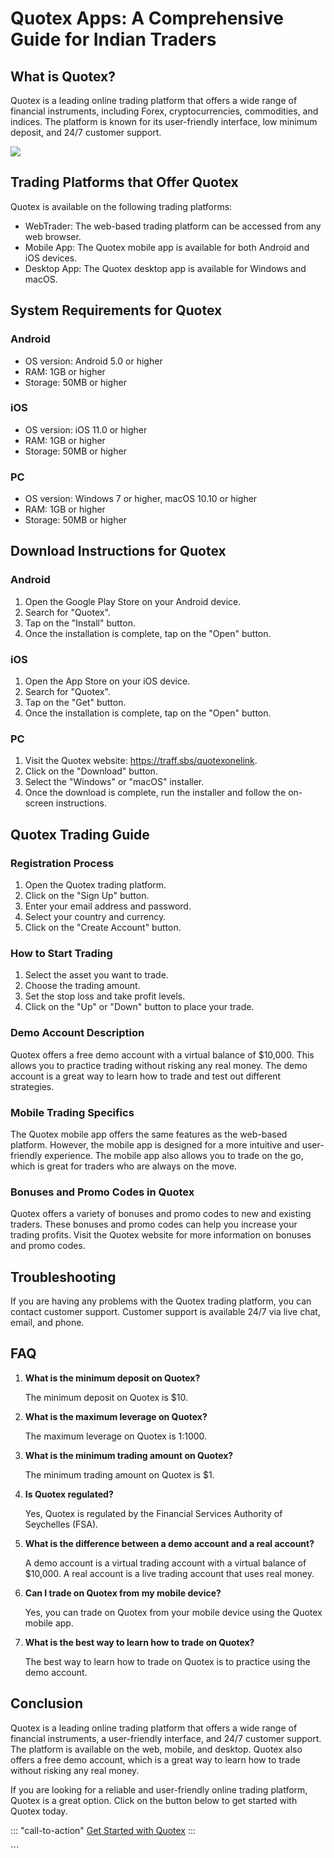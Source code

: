 # Quotex Apps: A Comprehensive Guide for Indian Traders

## What is Quotex?

Quotex is a leading online trading platform that offers a wide range of
financial instruments, including Forex, cryptocurrencies, commodities,
and indices. The platform is known for its user-friendly interface, low
minimum deposit, and 24/7 customer support.

[![](https://static.quotex.io/files/5_en/300_250.jpg)](https://traff.sbs/brokerqxsignupf)

## Trading Platforms that Offer Quotex

Quotex is available on the following trading platforms:

-   WebTrader: The web-based trading platform can be accessed from any
    web browser.
-   Mobile App: The Quotex mobile app is available for both Android and
    iOS devices.
-   Desktop App: The Quotex desktop app is available for Windows and
    macOS.

## System Requirements for Quotex

### Android

-   OS version: Android 5.0 or higher
-   RAM: 1GB or higher
-   Storage: 50MB or higher

### iOS

-   OS version: iOS 11.0 or higher
-   RAM: 1GB or higher
-   Storage: 50MB or higher

### PC

-   OS version: Windows 7 or higher, macOS 10.10 or higher
-   RAM: 1GB or higher
-   Storage: 50MB or higher

## Download Instructions for Quotex

### Android

1.  Open the Google Play Store on your Android device.
2.  Search for "Quotex".
3.  Tap on the "Install" button.
4.  Once the installation is complete, tap on the "Open" button.

### iOS

1.  Open the App Store on your iOS device.
2.  Search for "Quotex".
3.  Tap on the "Get" button.
4.  Once the installation is complete, tap on the "Open" button.

### PC

1.  Visit the Quotex website: https://traff.sbs/quotexonelink.
2.  Click on the "Download" button.
3.  Select the "Windows" or "macOS" installer.
4.  Once the download is complete, run the installer and follow the
    on-screen instructions.

## Quotex Trading Guide

### Registration Process

1.  Open the Quotex trading platform.
2.  Click on the "Sign Up" button.
3.  Enter your email address and password.
4.  Select your country and currency.
5.  Click on the "Create Account" button.

### How to Start Trading

1.  Select the asset you want to trade.
2.  Choose the trading amount.
3.  Set the stop loss and take profit levels.
4.  Click on the "Up" or "Down" button to place your trade.

### Demo Account Description

Quotex offers a free demo account with a virtual balance of \$10,000.
This allows you to practice trading without risking any real money. The
demo account is a great way to learn how to trade and test out different
strategies.

### Mobile Trading Specifics

The Quotex mobile app offers the same features as the web-based
platform. However, the mobile app is designed for a more intuitive and
user-friendly experience. The mobile app also allows you to trade on the
go, which is great for traders who are always on the move.

### Bonuses and Promo Codes in Quotex

Quotex offers a variety of bonuses and promo codes to new and existing
traders. These bonuses and promo codes can help you increase your
trading profits. Visit the Quotex website for more information on
bonuses and promo codes.

## Troubleshooting

If you are having any problems with the Quotex trading platform, you can
contact customer support. Customer support is available 24/7 via live
chat, email, and phone.

## FAQ

1.  **What is the minimum deposit on Quotex?**

    The minimum deposit on Quotex is \$10.

2.  **What is the maximum leverage on Quotex?**

    The maximum leverage on Quotex is 1:1000.

3.  **What is the minimum trading amount on Quotex?**

    The minimum trading amount on Quotex is \$1.

4.  **Is Quotex regulated?**

    Yes, Quotex is regulated by the Financial Services Authority of
    Seychelles (FSA).

5.  **What is the difference between a demo account and a real
    account?**

    A demo account is a virtual trading account with a virtual balance
    of \$10,000. A real account is a live trading account that uses real
    money.

6.  **Can I trade on Quotex from my mobile device?**

    Yes, you can trade on Quotex from your mobile device using the
    Quotex mobile app.

7.  **What is the best way to learn how to trade on Quotex?**

    The best way to learn how to trade on Quotex is to practice using
    the demo account.

## Conclusion

Quotex is a leading online trading platform that offers a wide range of
financial instruments, a user-friendly interface, and 24/7 customer
support. The platform is available on the web, mobile, and desktop.
Quotex also offers a free demo account, which is a great way to learn
how to trade without risking any real money.

If you are looking for a reliable and user-friendly online trading
platform, Quotex is a great option. Click on the button below to get
started with Quotex today.

::: \"call-to-action\"
[Get Started with Quotex](\%22https://traff.sbs/quotexonelink\%22)
:::

\`\`\`

